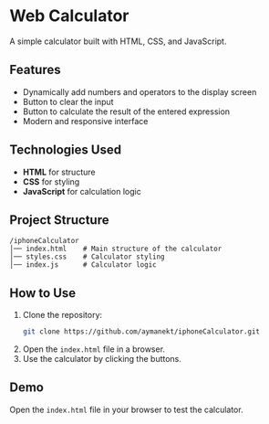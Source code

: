 # Web Calculator

A simple calculator built with HTML, CSS, and JavaScript.

## Features

- Dynamically add numbers and operators to the display screen
- Button to clear the input
- Button to calculate the result of the entered expression
- Modern and responsive interface

## Technologies Used

- **HTML** for structure
- **CSS** for styling
- **JavaScript** for calculation logic

## Project Structure

```
/iphoneCalculator
│── index.html    # Main structure of the calculator
│── styles.css    # Calculator styling
│── index.js      # Calculator logic
```

## How to Use

1. Clone the repository:
   ```sh
   git clone https://github.com/aymanekt/iphoneCalculator.git
   ```
2. Open the `index.html` file in a browser.
3. Use the calculator by clicking the buttons.

## Demo

Open the `index.html` file in your browser to test the calculator.




